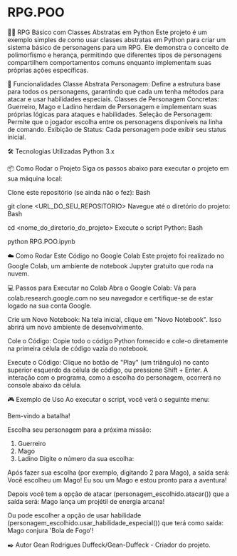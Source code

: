 # RPG.POO
🧙‍♂️ RPG Básico com Classes Abstratas em Python
Este projeto é um exemplo simples de como usar classes abstratas em Python para criar um sistema básico de personagens para um RPG. Ele demonstra o conceito de polimorfismo e herança, permitindo que diferentes tipos de personagens compartilhem comportamentos comuns enquanto implementam suas próprias ações específicas.

🚀 Funcionalidades
Classe Abstrata Personagem: Define a estrutura base para todos os personagens, garantindo que cada um tenha métodos para atacar e usar habilidades especiais.
Classes de Personagem Concretas: Guerreiro, Mago e Ladino herdam de Personagem e implementam suas próprias lógicas para ataques e habilidades.
Seleção de Personagem: Permite que o jogador escolha entre os personagens disponíveis na linha de comando.
Exibição de Status: Cada personagem pode exibir seu status inicial.

🛠️ Tecnologias Utilizadas
Python 3.x

📦 Como Rodar o Projeto
Siga os passos abaixo para executar o projeto em sua máquina local:

Clone este repositório (se ainda não o fez):
Bash

git clone <URL_DO_SEU_REPOSITORIO>
Navegue até o diretório do projeto:
Bash

cd <nome_do_diretorio_do_projeto>
Execute o script Python:
Bash

python RPG.POO.ipynb

☁️ Como Rodar Este Código no Google Colab
Este projeto foi realizado no Google Colab, um ambiente de notebook Jupyter gratuito que roda na nuvem.

💻 Passos para Executar no Colab
Abra o Google Colab: Vá para colab.research.google.com no seu navegador e certifique-se de estar logado na sua conta Google.

Crie um Novo Notebook: Na tela inicial, clique em "Novo Notebook". Isso abrirá um novo ambiente de desenvolvimento.

Cole o Código: Copie todo o código Python fornecido e cole-o diretamente na primeira célula de código vazia do notebook.

Execute o Código: Clique no botão de "Play" (um triângulo) no canto superior esquerdo da célula de código, ou pressione Shift + Enter. A interação com o programa, como a escolha do personagem, ocorrerá no console abaixo da célula.

🎮 Exemplo de Uso
Ao executar o script, você verá o seguinte menu:

Bem-vindo a batalha!

Escolha seu personagem para a próxima missão:
1. Guerreiro
2. Mago
3. Ladino
Digite o número da sua escolha:

Após fazer sua escolha (por exemplo, digitando 2 para Mago), a saída será:
Você escolheu um Mago!
Eu sou um Mago e estou pronto para a aventura!

Depois você tem a opção de atacar (personagem_escolhido.atacar()) que a saída será:
Mago lança um projétil de energia arcana!

Ou pode escolher a opção de usar habilidade (personagem_escolhido.usar_habilidade_especial()) que terá como saída:
Mago conjura 'Bola de Fogo'!

✒️ Autor
Gean Rodrigues Duffeck/Gean-Duffeck - Criador do projeto.
